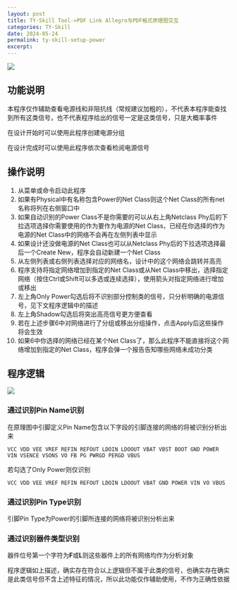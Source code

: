 ```yaml
---
layout: post
title: TY-Skill Tool->PDF Link Allegro与PDF格式原理图交互
categories: TY-Skill
date: 2024-05-24
permalink: ty-skill-setup-power
excerpt: 
---
```


![](https://tiny-yhw.github.io//images/TY-skill/image-48.png)

## 功能说明
本程序仅作辅助查看电源线和非阻抗线（常规建议加粗的），不代表本程序能查找到所有这类信号，也不代表程序给出的信号一定是这类信号，只是大概率事件

在设计开始时可以使用此程序创建电源分组

在设计完成时可以使用此程序依次查看检阅电源信号

## 操作说明

1. 从菜单或命令启动此程序
2. 如果有Physical中有名称包含Power的Net Class则这个Net Class的所有net名称将列在右侧窗口中
3. 如果自动识别的Power Class不是你需要的可以从右上角Netclass Phy后的下拉选项选择你需要使用的作为要作为电源的Net Class，已经在你选择的作为电源的Net Class中的网络不会再在左侧列表中显示
4. 如果设计还没做电源的Net Class也可以从Netclass Phy后的下拉选项选择最后一个Create New，程序会自动新建一个Net Class
5. 从左侧列表或右侧列表选择对应的网络名，设计中的这个网络会跳转并高亮
6. 程序支持将指定网络增加到指定的Net Class或从Net Class中移出，选择指定网络（按住Ctrl或Shift可以多选或连续选择），使用箭头对指定网络进行增加或移出
7. 左上角Only Power勾选后将不识别部分控制类的信号，只分析明确的电源信号，见下文程序逻辑中的描述
8. 左上角Shadow勾选后将突出高亮信号更方便查看
9. 若在上述步骤6中对网络进行了分组或移出分组操作，点击Apply后这些操作将会生效
10. 如果6中你选择的网络已经在某个Net Class了，那么此程序不能直接将这个网络增加到指定的Net Class，程序会弹一个报告告知哪些网络未成功分类

## 程序逻辑

![](https://tiny-yhw.github.io//images/TY-skill/image-49.png)

### 通过识别Pin Name识别

在原理图中引脚定义Pin Name包含以下字段的引脚连接的网络的将被识别分析出来

```clike
VCC VDD VEE VREF REFIN REFOUT LDOIN LDOOUT VBAT VBST BOOT GND POWER VIN VSENCE VSONS VO FB PG PWRGD PERGD VBUS
```

若勾选了Only Power则仅识别

```clike
VCC VDD VEE VREF REFIN REFOUT LDOIN LDOOUT VBAT GND POWER VIN VO VBUS
```

### 通过识别Pin Type识别

引脚Pin Type为Power的引脚所连接的网络将被识别分析出来

### 通过识别器件类型识别

器件位号第一个字符为**F**或**L**则这些器件上的所有网络均作为分析对象

程序逻辑如上描述，确实存在符合以上逻辑但不属于此类的信号，也确实存在确实是此类信号但不含上述特征的情况，所以此功能仅作辅助使用，不作为正确性依据